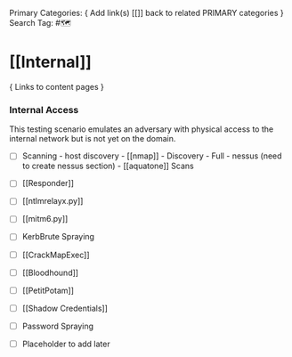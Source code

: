Primary Categories: { Add link(s) [[]] back to related PRIMARY categories }
Search Tag: #🗺  

# [[Internal]]  
{ Links to content pages }



### Internal Access
This testing scenario emulates an adversary with physical access to the internal network but is not yet on the domain.

- [ ] Scanning
                - host discovery
                - [[nmap]]
                                - Discovery
                                - Full
                - nessus (need to create nessus section)
                - [[aquatone]] Scans

- [ ] [[Responder]]
- [ ] [[ntlmrelayx.py]]
- [ ] [[mitm6.py]]
- [ ] KerbBrute Spraying 
- [ ] [[CrackMapExec]]
- [ ] [[Bloodhound]]
- [ ] [[PetitPotam]]
- [ ] [[Shadow Credentials]]
- [ ] Password Spraying
- [ ] Placeholder to add later
